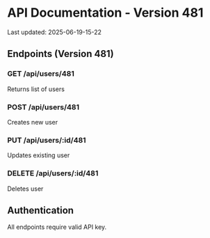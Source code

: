 # API Documentation - Version 481
Last updated: 2025-06-19-15-22

## Endpoints (Version 481)

### GET /api/users/481
Returns list of users

### POST /api/users/481
Creates new user

### PUT /api/users/:id/481
Updates existing user

### DELETE /api/users/:id/481
Deletes user

## Authentication
All endpoints require valid API key.

